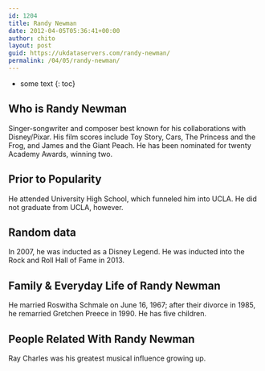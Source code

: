 ```yaml
---
id: 1204
title: Randy Newman
date: 2012-04-05T05:36:41+00:00
author: chito
layout: post
guid: https://ukdataservers.com/randy-newman/
permalink: /04/05/randy-newman/
---
```


* some text
{: toc}
          
          
## Who is  Randy Newman
                  
                  
                  
Singer-songwriter and composer best known for his collaborations with Disney/Pixar. His film scores include Toy Story, Cars, The Princess and the Frog, and James and the Giant Peach. He has been nominated for twenty Academy Awards, winning two.
                  
                
                
                
## Prior to Popularity 
                  
                  
                  
He attended University High School, which funneled him into UCLA. He did not graduate from UCLA, however.
                  
                
                
                
## Random data 
                  
                  
                  
In 2007, he was inducted as a Disney Legend. He was inducted into the Rock and Roll Hall of Fame in 2013. 
                  
                
                
                
## Family & Everyday Life of Randy Newman
                  
                  
                  
He married Roswitha Schmale on June 16, 1967; after their divorce in 1985, he remarried Gretchen Preece in 1990. He has five children. 
                  
                
                
                
## People Related With  Randy Newman
                  
                  
                  
Ray Charles was his greatest musical influence growing up.
                  
                
              
            
          
          
          
    
    
  
